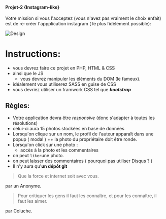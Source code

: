 #### Projet-2 {Instagram-like}

Votre mission si vous l'acceptez (vous n'avez pas vraiment le choix enfait) est de re-créer l'appplication instagram ( le plus fidèlement possible):

![Design](./img/instagram.png)



# Instructions:
+ vous devrez faire ce projet en PHP, HTML & CSS
+ ainsi que le JS
   	+ vous devrez manipuler les éléments du DOM (le fameux). 
+ idéalement vous utiliserez SASS en guise de CSS
+ vous devriez utiliser un framwork CSS tel que  __*bootstrap*__

##  Règles:
+ Votre application devra être *responsive* (donc s'adapter à toutes les résolutions)
+ celui-ci aura 15 photos stockées en base de données
+ Lorsqu'on clique sur un nom, le profil de l'auteur apparaît dans une popup ( modal )
++ la photo du propriétaire doit être ronde. 
+ Lorsqu'on click sur une photo :
	+ accès à la photo et les commentaires
+ on peut `liker`une photo.
+ on peut laisser des commentaires ( pourquoi pas utiliser Disqus ? ) 
+ Il n'y aura qu'__un dépôt git__

> Que la force et internet soit avec vous.

par un Anonyme.

> Pour critiquer les gens il faut les connaître, et pour les connaître, il faut les aimer.

 par Coluche.
